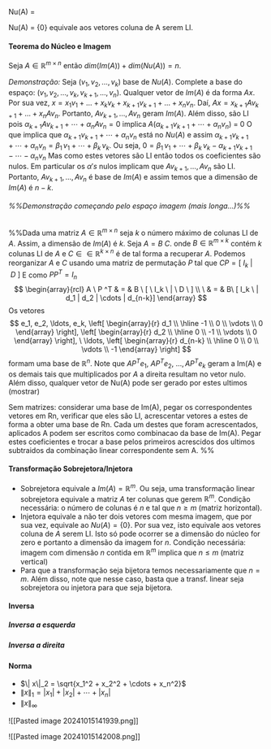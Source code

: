 
Nu(A) = 

Nu(A) = {0} equivale aos vetores coluna de A serem LI.

#### Teorema do Núcleo e Imagem
Seja $A \in \mathbb{R}^{m\times n}$ então $dim(Im(A)) + dim(Nu(A)) = n.$

_Demonstração:_
	Seja $(v_1, v_2, \ldots, v_k)$ base de $Nu(A)$.
	Complete a base do espaço: $(v_1, v_2, \ldots, v_k, v_{k+1}, \ldots, v_n)$.
	Qualquer vetor de $Im(A)$ é da forma $Ax$. 
	Por sua vez, $x = x_1 v_1 + \ldots +x_k v_k+ x_{k+1}v_{k+1} + \ldots + x_n v_n$.
	Daí, $Ax = x_{k+1}Av_{k+1} + \ldots + x_n Av_n$.
	Portanto, $Av_{k+1},\ldots, Av_n$ geram $Im(A)$.
	Além disso, são LI pois
	  $\alpha_{k+1}Av_{k+1} + \cdots + \alpha_n Av_n = 0$
	implica 
	  $A(\alpha_{k+1}v_{k+1}+ \cdots +\alpha_n v_n)$ = 0
	O que implica que 	$\alpha_{k+1}v_{k+1}+ \cdots +\alpha_n v_n$ está no $Nu(A)$ e assim
	  $\alpha_{k+1}v_{k+1}+ \cdots +\alpha_n v_n = \beta_1\, v_1 + \cdots + \beta_k\, v_k$.
	Ou seja, 
	  $0 = \beta_1\, v_1 + \cdots + \beta_k \, v_k - \alpha_{k+1}v_{k+1}- \cdots -\alpha_n v_n$
	  Mas como estes vetores são LI então todos os coeficientes são nulos. Em particular os $\alpha's$ nulos implicam que  $Av_{k+1},\ldots, Av_n$ são LI.
	Portanto, $Av_{k+1},\ldots, Av_n$ é base de $Im(A)$ e assim temos que a dimensão de $Im(A)$ é $n-k$.
###### %%Demonstração começando pelo espaço imagem (mais longa...)%%

%%Dada uma matriz $A \in \mathbb{R}^{m\times n}$ seja $k$ o número máximo de colunas LI de $A$. Assim, a dimensão de $Im(A)$ é $k$. Seja $A = B\ C$.
onde $B \in \mathbb{R}^{m\times k}$ contém $k$ colunas LI de $A$ e $C \in \in \mathbb{R}^{k\times n}$ é de tal forma a recuperar $A$.
Podemos reorganizar $A$ e $C$ usando uma matriz de permutação $P$ tal que  $C P  = [ \ I_k \ | \ D \ ]$
E como $P P^T = I_n$ 
$$ \begin{array}{rcl} 
A \ P ^T & = &  B \ [ \ I_k \ | \ D \ ] \\
\ & = & B\ [ I_k \ | d_1 | d_2 | \cdots | d_{n-k}]
\end{array} $$
Os vetores 
$$
e_1, e_2, \ldots, e_k, \left[ \begin{array}{r} d_1 \\ \hline -1 \\ 0 \\ \vdots \\ 0 \end{array} \right], 
\left[ \begin{array}{r} d_2 \\ \hline 0 \\ -1 \\ \vdots \\ 0 \end{array} \right], 
\ \ldots,
\left[ \begin{array}{r} d_{n-k} \\ \hline 0 \\ 0 \\ \vdots \\ -1 \end{array} \right]
$$
formam uma base de $\mathbb{R}^n$.
Note que $AP^T e_1,\ AP^T e_2, \ \ldots, A P^T e_k$  geram a Im(A)
e os demais tais que multiplicados por $A$ a direita resultam no vetor nulo.
Além disso, qualquer vetor de Nu(A) pode ser gerado por estes ultimos (mostrar)

Sem matrizes: considerar uma base de Im(A), pegar os correspondentes vetores em Rn, verificar que eles são LI, acrescentar vetores a estes de forma a obter uma base de Rn. Cada um destes que foram acrescentados, aplicados A podem ser escritos como combinacao da base de Im(A). Pegar estes coeficientes e trocar a base pelos primeiros acrescidos dos ultimos subtraidos da combinação linear correspondente sem A. %%

#### Transformação Sobrejetora/Injetora

- Sobrejetora equivale a $Im(A) = \mathbb{R}^m$. Ou seja, uma transformação linear sobrejetora equivale a matriz $A$ ter colunas que gerem $\mathbb R ^m$.  Condição necessária: o número de colunas é $n$ e tal que $n\geq m$ (matriz horizontal).
- Injetora equivale a não ter dois vetores com mesma imagem, que por sua vez, equivale ao $Nu(A)=\{0\}$. Por sua vez, isto equivale aos vetores coluna de $A$ serem LI. Isto só pode ocorrer se a dimensão do núcleo for zero e portanto a dimensão da imagem for $n$. Condição necessária: imagem com dimensão $n$ contida em $\mathbb R^m$ implica que $n \leq m$ (matriz vertical)
- Para que a transformação seja bijetora temos necessariamente que $n=m$. Além disso, note que nesse caso, basta que a transf. linear seja sobrejetora ou injetora para que seja bijetora.

#### Inversa
##### Inversa a esquerda

##### Inversa a direita


#### Norma

- $\| x\|_2 = \sqrt{x_1^2 + x_2^2 + \cdots + x_n^2}$
- $\| x\| _1 = |x_1| + |x_2| + \cdots + |x_n|$
- $\|x\|_\infty$
 





![[Pasted image 20241015141939.png]]

![[Pasted image 20241015142008.png]]
 
